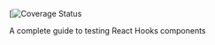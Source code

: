 [![Coverage Status](https://coveralls.io/repos/github/kayot88/react-testing_2020)

A complete guide to testing React Hooks components
